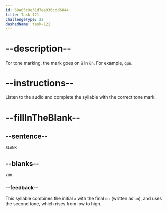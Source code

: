 ```yaml
---
id: 68a05c9e31d7ee936cdd6844
title: Task 121
challengeType: 22
dashedName: task-121
---
```


<!-- (Audio) A: xún -->

# --description--

For tone marking, the mark goes on `ü` in `ün`. For example, `qún`.

# --instructions--

Listen to the audio and complete the syllable with the correct tone mark.

# --fillInTheBlank--

## --sentence--

`BLANK`

## --blanks--

`xún`

### --feedback--

This syllable combines the initial `x` with the final `ün` (written as `un`), and uses the second tone, which rises from low to high.
